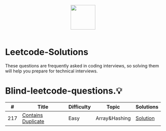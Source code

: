 <p align="center">
  <a  href="https://leetcode.com">
    <img height=80 src="https://assets.leetcode.com/static_assets/public/webpack_bundles/images/logo-dark.e99485d9b.svg">
  </a>
  <br>
  <br>
</p>


# Leetcode-Solutions
 These questions are frequently asked in coding interviews, so solving them will help you prepare for technical interviews.


# Blind-leetcode-questions.:bulb:
|  #  |      Title     |   Difficulty   | Topic  | Solutions   |                  
|-----|----------------|--------------- |--------|-------------|
|217|[Contains Duplicate](https://leetcode.com/problems/contains-duplicate/)|Easy|Array&Hashing|[Solution](../CPP_for_beginners/217Contains_Duplicate.cpp) |
